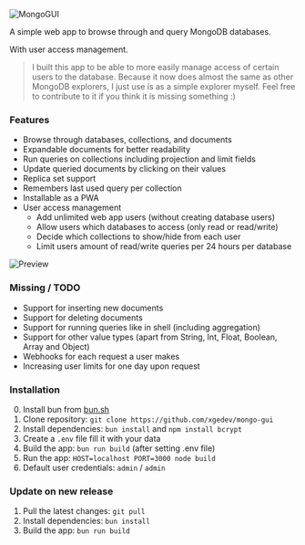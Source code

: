 ![MongoGUI](https://img.sapph.xyz/4c1fc7a9-7664-4a87-28b4-8bb2b292c700)

A simple web app to browse through and query MongoDB databases.

With user access management.

> I built this app to be able to more easily manage access of certain users to the database. Because it now does almost the same as other MongoDB explorers, I just use is as a simple explorer myself. Feel free to contribute to it if you think it is missing something :)

### Features
- Browse through databases, collections, and documents
- Expandable documents for better readability
- Run queries on collections including projection and limit fields
- Update queried documents by clicking on their values
- Replica set support
- Remembers last used query per collection
- Installable as a PWA
- User access management
  - Add unlimited web app users (without creating database users)
  - Allow users which databases to access (only read or read/write)
  - Decide which collections to show/hide from each user
  - Limit users amount of read/write queries per 24 hours per database

![Preview](https://img.sapph.xyz/c10df53a-9aab-4367-010b-bf8a62786b00)

### Missing / TODO
- Support for inserting new documents
- Support for deleting documents
- Support for running queries like in shell (including aggregation)
- Support for other value types (apart from String, Int, Float, Boolean, Array and Object)
- Webhooks for each request a user makes
- Increasing user limits for one day upon request

### Installation
0. Install bun from [bun.sh](https://bun.sh)
1. Clone repository: `git clone https://github.com/xgedev/mongo-gui`
2. Install dependencies: `bun install` and `npm install bcrypt`
3. Create a `.env` file fill it with your data
4. Build the app: `bun run build` (after setting .env file)
5. Run the app: `HOST=localhost PORT=3000 node build`
6. Default user credentials: `admin` / `admin`

### Update on new release
1. Pull the latest changes: `git pull`
2. Install dependencies: `bun install`
3. Build the app: `bun run build`